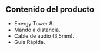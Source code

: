## Contenido del producto

- Energy Tower 8.
- Mando a distancia.
- Cable de audio (3,5mm).
- Guía Rápida.
